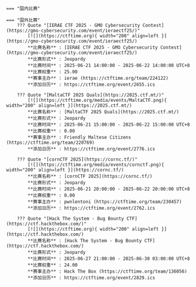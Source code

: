     === "国内比赛"
    
    === "国外比赛"
        ??? Quote "[IERAE CTF 2025 - GMO Cybersecurity Contest](https://gmo-cybersecurity.com/event/ieraectf25/)"  
            [![](https://ctftime.org){ width="200" align=left }](https://gmo-cybersecurity.com/event/ieraectf25/)  
            **比赛名称** : [IERAE CTF 2025 - GMO Cybersecurity Contest](https://gmo-cybersecurity.com/event/ieraectf25/)  
            **比赛形式** : Jeopardy  
            **比赛时间** : 2025-06-21 14:00:00 - 2025-06-22 14:00:00 UTC+8  
            **比赛权重** : 25.00  
            **赛事主办** : ierae (https://ctftime.org/team/224122)  
            **添加日历** : https://ctftime.org/event/2655.ics  
            
        ??? Quote "[MaltaCTF 2025 Quals](https://2025.ctf.mt/)"  
            [![](https://ctftime.org/media/events/MaltaCTF.png){ width="200" align=left }](https://2025.ctf.mt/)  
            **比赛名称** : [MaltaCTF 2025 Quals](https://2025.ctf.mt/)  
            **比赛形式** : Jeopardy  
            **比赛时间** : 2025-06-21 15:00:00 - 2025-06-22 15:00:00 UTC+8  
            **比赛权重** : 0.00  
            **赛事主办** : Friendly Maltese Citizens (https://ctftime.org/team/220769)  
            **添加日历** : https://ctftime.org/event/2776.ics  
            
        ??? Quote "[cornCTF 2025](https://cornc.tf/)"  
            [![](https://ctftime.org/media/events/cornctf.png){ width="200" align=left }](https://cornc.tf/)  
            **比赛名称** : [cornCTF 2025](https://cornc.tf/)  
            **比赛形式** : Jeopardy  
            **比赛时间** : 2025-06-21 20:00:00 - 2025-06-22 20:00:00 UTC+8  
            **比赛权重** : 0.00  
            **赛事主办** : pwnlentoni (https://ctftime.org/team/230457)  
            **添加日历** : https://ctftime.org/event/2762.ics  
            
        ??? Quote "[Hack The System - Bug Bounty CTF](https://ctf.hackthebox.com/)"  
            [![](https://ctftime.org){ width="200" align=left }](https://ctf.hackthebox.com/)  
            **比赛名称** : [Hack The System - Bug Bounty CTF](https://ctf.hackthebox.com/)  
            **比赛形式** : Jeopardy  
            **比赛时间** : 2025-06-27 21:00:00 - 2025-06-30 03:00:00 UTC+8  
            **比赛权重** : 24.00  
            **赛事主办** : Hack The Box (https://ctftime.org/team/136056)  
            **添加日历** : https://ctftime.org/event/2829.ics  
            